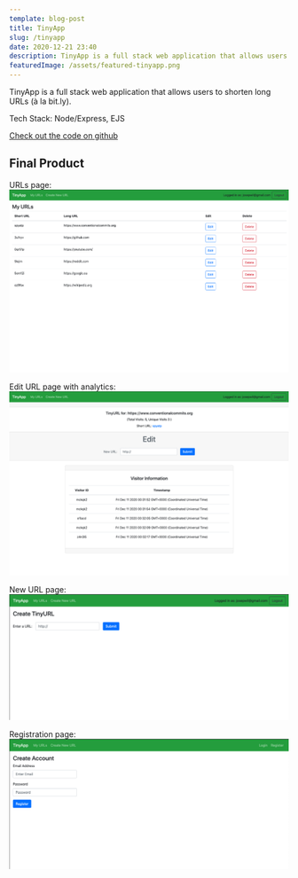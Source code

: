 ```yaml
---
template: blog-post
title: TinyApp
slug: /tinyapp
date: 2020-12-21 23:40
description: TinyApp is a full stack web application that allows users to shorten long URLs (à la bit.ly).
featuredImage: /assets/featured-tinyapp.png
---
```


TinyApp is a full stack web application that allows users to shorten long URLs (à la bit.ly).

Tech Stack: Node/Express, EJS

[Check out the code on github](https://github.com/josepwil/tinyapp)

## Final Product

URLs page:
!["Screenshot of URLs page"](https://github.com/josepwil/tinyapp/blob/master/docs/urls-page.png?raw=true)

Edit URL page with analytics:
!["screenshot of edit URL page with analytics"](https://github.com/josepwil/tinyapp/blob/master/docs/edit-url-analytics.png?raw=true)

New URL page:
!["screenshot new URL page"](https://github.com/josepwil/tinyapp/blob/master/docs/new-url-page.png?raw=true)

Registration page:
!["screenshot of registration page"](https://github.com/josepwil/tinyapp/blob/master/docs/registration-page.png?raw=true)
